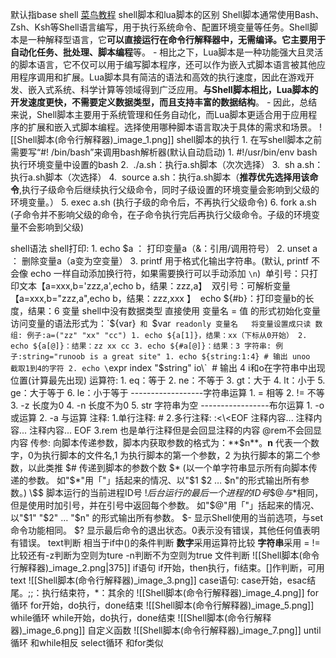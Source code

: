 默认指base shell  [菜鸟教程](https://www.cnblogs.com/jingmoxukong/p/7867397.html)
shell脚本和lua脚本的区别
	Shell脚本通常使用Bash、Zsh、Ksh等Shell语言编写，用于执行系统命令、配置环境变量等任务。Shell脚本是一种解释型语言，它**可以直接运行在命令行解释器中，无需编译。它主要用于自动化任务、批处理、脚本编程**等。
	-
	相比之下，Lua脚本是一种功能强大且灵活的脚本语言，它不仅可以用于编写脚本程序，还可以作为嵌入式脚本语言被其他应用程序调用和扩展。Lua脚本具有简洁的语法和高效的执行速度，因此在游戏开发、嵌入式系统、科学计算等领域得到广泛应用。**与Shell脚本相比，Lua脚本的开发速度更快，不需要定义数据类型，而且支持丰富的数据结构**。
	-
	因此，总结来说，Shell脚本主要用于系统管理和任务自动化，而Lua脚本更适合用于应用程序的扩展和嵌入式脚本编程。选择使用哪种脚本语言取决于具体的需求和场景。
![[Shell脚本(命令行解释器)_image_1.png]]
shell脚本的执行
	1.  在写shell脚本之前需要写“#! /bin/bash”来调用bash解析器(默认自动启动)
		1. #!/usr/bin/env bash  执行环境变量中设置的bash
	2.   ./a.sh：执行a.sh脚本（次次选择）
	3.   sh a.sh：执行a.sh脚本（次选择）
	4.   source a.sh：执行a.sh脚本（**推荐优先选择用该命令**,执行子级命令后继续执行父级命令，同时子级设置的环境变量会影响到父级的环境变量。）
	5.   exec a.sh (执行子级的命令后，不再执行父级命令)
	6.   fork a.sh (子命令并不影响父级的命令，在子命令执行完后再执行父级命令。子级的环境变量不会影响到父级) 

shell语法
	shell打印:
		1. echo $a  ： 打印变量a（&：引用/调用符号）
		2. unset a   ：  删除变量a（a变为空变量）
		3. printf 用于格式化输出字符串。(默认, printf 不会像 echo 一样自动添加换行符，如果需要换行可以手动添加 `\n`)
		  单引号：只打印文本【a=xxx,b='zzz,a',echo b，结果：zzz,a】
		  双引号：可解析变量【a=xxx,b="zzz,a",echo b，结果：zzz,xxx 】
		  echo ${#b}：打印变量b的长度，结果：6
	变量
		shell中没有数据类型 直接使用 变量名 = 值  的形式初始化变量
		访问变量的语法形式为：`${var}` 和 `$var`
		readonly 变量名   将变量设置成只读
	数组:
		例子:a=("zz" "xx" "cc")
		 1. echo ${a[1]}，结果：xx（下标从0开始）
		 2. echo ${a[@]}：结果：zz xx cc
		 3. echo ${#a[@]}：结果：3
	字符串:
		例子:string="runoob is a great site"
		1. echo ${string:1:4} # 输出 unoo    截取1到4的字符
		2. echo \`expr index "$string" io\`  # 输出 4   i和o在字符串中出现位置(计算最先出现)
	运算符:
		1.  eq：等于
		2.  ne：不等于
		3.  gt：大于
		4.  lt：小于
		5.  ge：大于等于
		6.  le：小于等于
		 ------------------字符串运算
		1. = 相等
		2. != 不等
		3. -z 长度为0
		4. -n 长度不为0
		5. str 字符串为空
		-----------------布尔运算
		1. -o 或运算
		2. -a 与运算
	注释:
		1.单行注释:   # 
		2.多行注释:
		:<\<EOF  
		注释内容...  
		注释内容...  
		注释内容...  
		EOF
		3.rem  也是单行注释但是会回显注释的内容 @rem不会回显内容
	传参:
		向脚本传递参数，脚本内获取参数的格式为：**$n**。**n** 代表一个数字，0为执行脚本的文件名,1 为执行脚本的第一个参数，2 为执行脚本的第二个参数，以此类推
		$#	传递到脚本的参数个数
		$*	(以一个单字符串显示所有向脚本传递的参数。
		如"$\*"用「"」括起来的情况、以"$1 $2 … $n"的形式输出所有参数。)
		\$$	脚本运行的当前进程ID号
		$!	后台运行的最后一个进程的ID号
		\$@	与$\*相同，但是使用时加引号，并在引号中返回每个参数。
		如"$@"用「"」括起来的情况、以"$1" "$2" … "$n" 的形式输出所有参数。
		$-	显示Shell使用的当前选项，与set命令功能相同。
		$?	显示最后命令的退出状态。0表示没有错误，其他任何值表明有错误。
	text判断
		相当于if中()的条件判断
		**数字**采用运算符比较
		**字符串**采用 = != 比较还有-z判断为空则为ture -n判断不为空则为true
		文件判断
		![[Shell脚本(命令行解释器)_image_2.png|375]]
	if语句
		if开始，then执行，fi结束。[]作判断，可用text
		![[Shell脚本(命令行解释器)_image_3.png]]
	case语句:
		case开始，esac结尾。;;：执行结束符，\*：其余的
		![[Shell脚本(命令行解释器)_image_4.png]]
	for循环
		for开始，do执行，done结束
		![[Shell脚本(命令行解释器)_image_5.png]]
	while循环
		while开始，do执行，done结束
		![[Shell脚本(命令行解释器)_image_6.png]]
	自定义函数
		![[Shell脚本(命令行解释器)_image_7.png]]
	until循环
		和while相反
	select循环
		和for类似
